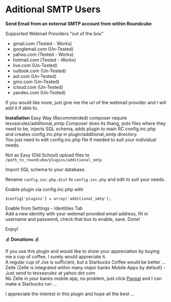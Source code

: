 # Aditional SMTP Users #

**Send Email from an external SMTP account from within Roundcube**  

Supported Webmail Providers "out of the box"  

* gmail.com (Tested - Works)  
* googlemail.com (Un-Tested)  
* yahoo.com (Tested - Works)  
* hotmail.com (Tested - Works)  
* live.com (Un-Tested)  
* outlook.com (Un-Tested)  
* aol.com (Un-Tested)  
* gmx.com (Un-Tested)  
* icloud.com (Un-Tested)  
* yandex.com (Un-Tested)  
  
If you would like more, just give me the url of the webmail provider and I will add it if able to.  

**Installation**
Easy Way (Recommended)
composer require texxasrulez/additional_smtp
Composer does its thang, puts files where they need to be, injects SQL schema, adds plugin to main RC config.inc.php  
and creates config.inc.php in plugin/additional_smtp directory.  
You just need to edit config.inc.php file if needed to suit your individual needs.

Not as Easy (Old School)
upload files to `/path_to_roundcube/plugins/additional_smtp`  

Import SQL schema to your database.  

Rename `config.inc.php.dist` to `config.inc.php` and edit to suit your needs.  

Enable plugin via config.inc.php with

`$config['plugins'] = array('additional_smtp');`

Enable from Settings - Identities Tab  
Add a new identity with your webmail provided email address, fill in username and password, check that box to enable, save. Done!  

Enjoy!  

:moneybag: **Donations** :moneybag:  

If you use this plugin and would like to show your appreciation by buying me a cup of coffee, I surely would appreciate it.  
A regular cup of Joe is sufficient, but a Starbucks Coffee would be better ...  
Zelle (Zelle is integrated within many major banks Mobile Apps by default) - Just send to texxasrulez at yahoo dot com  
No Zelle in your banks mobile app, no problem, just click [Paypal](https://paypal.me/texxasrulez?locale.x=en_US) and I can make a Starbucks run ...  

I appreciate the interest in this plugin and hope all the best ...
